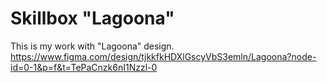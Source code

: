 # Skillbox "Lagoona"
This is my work with "Lagoona" design.
https://www.figma.com/design/tjkkfkHDXlGscyVbS3emln/Lagoona?node-id=0-1&p=f&t=TePaCnzk6nI1Nzzl-0
